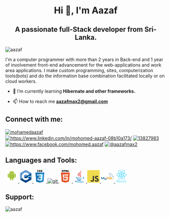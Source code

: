 <h1 align="center">Hi 👋, I'm Aazaf</h1>
<h2 align="center"><b>A passionate full-Stack developer from Sri-Lanka.</b></h2> 

<p align="left"> <img src="https://komarev.com/ghpvc/?username=aazaf&label=Profile%20views&color=0e75b6&style=flat" alt="aazaf" /> </p>

I'm a computer programmer with more than 2 years in Back-end and 1 year of involvement front-end advancement for the web-applications and work area applications. I make custom programming, sites, computerization tools(bots) and do the information base combination facilitated locally or on cloud workers.

- 🌱 I’m currently learning **Hibernate and other frameworks.**

- 📫 How to reach me **aazafmax2@gmail.com**

<h2 align="left" ><b>Connect with me:</b></h2>
<p align="left">
<a href="https://twitter.com/mohamedaazaf" target="blank"><img align="center" src="https://cdn.jsdelivr.net/npm/simple-icons@3.0.1/icons/twitter.svg" alt="mohamedaazaf" height="30" width="40" /></a>
<a href="https://linkedin.com/in/https://www.linkedin.com/in/mohomed-aazaf-08b10a173/" target="blank"><img align="center" src="https://cdn.jsdelivr.net/npm/simple-icons@3.0.1/icons/linkedin.svg" alt="https://www.linkedin.com/in/mohomed-aazaf-08b10a173/" height="30" width="40" /></a>
<a href="https://stackoverflow.com/users/13827983" target="blank"><img align="center" src="https://cdn.jsdelivr.net/npm/simple-icons@3.0.1/icons/stackoverflow.svg" alt="13827983" height="30" width="40" /></a>
<a href="https://fb.com/https://www.facebook.com/mohomed.aazaf" target="blank"><img align="center" src="https://cdn.jsdelivr.net/npm/simple-icons@3.0.1/icons/facebook.svg" alt="https://www.facebook.com/mohomed.aazaf" height="30" width="40" /></a>
<a href="https://medium.com/@aazafmax2" target="blank"><img align="center" src="https://cdn.jsdelivr.net/npm/simple-icons@3.0.1/icons/medium.svg" alt="@aazafmax2" height="30" width="40" /></a>
</p>

<h2 align="left"><b>Languages and Tools:</b></h2>
<p align="left"> <a href="https://developer.android.com" target="_blank"> <img src="https://raw.githubusercontent.com/devicons/devicon/master/icons/android/android-original-wordmark.svg" alt="android" width="40" height="40"/> </a> <a href="https://www.w3schools.com/cpp/" target="_blank"> <img src="https://raw.githubusercontent.com/devicons/devicon/master/icons/cplusplus/cplusplus-original.svg" alt="cplusplus" width="40" height="40"/> </a> <a href="https://www.w3schools.com/css/" target="_blank"> <img src="https://raw.githubusercontent.com/devicons/devicon/master/icons/css3/css3-original-wordmark.svg" alt="css3" width="40" height="40"/> </a> <a href="https://git-scm.com/" target="_blank"> <img src="https://www.vectorlogo.zone/logos/git-scm/git-scm-icon.svg" alt="git" width="40" height="40"/> </a> <a href="https://www.w3.org/html/" target="_blank"> <img src="https://raw.githubusercontent.com/devicons/devicon/master/icons/html5/html5-original-wordmark.svg" alt="html5" width="40" height="40"/> </a> <a href="https://www.java.com" target="_blank"> <img src="https://raw.githubusercontent.com/devicons/devicon/master/icons/java/java-original.svg" alt="java" width="40" height="40"/> </a> <a href="https://developer.mozilla.org/en-US/docs/Web/JavaScript" target="_blank"> <img src="https://raw.githubusercontent.com/devicons/devicon/master/icons/javascript/javascript-original.svg" alt="javascript" width="40" height="40"/> </a> <a href="https://www.mysql.com/" target="_blank"> <img src="https://raw.githubusercontent.com/devicons/devicon/master/icons/mysql/mysql-original-wordmark.svg" alt="mysql" width="40" height="40"/> </a> <a href="https://reactjs.org/" target="_blank"> <img src="https://raw.githubusercontent.com/devicons/devicon/master/icons/react/react-original-wordmark.svg" alt="react" width="40" height="40"/> </a> </p>

<h2 align="left"><b>Support:</b></h2>
<p><a href="https://www.buymeacoffee.com/aazaf"> <img align="left" src="https://cdn.buymeacoffee.com/buttons/v2/default-yellow.png" height="50" width="210" alt="aazaf" /></a></p><br><br>

